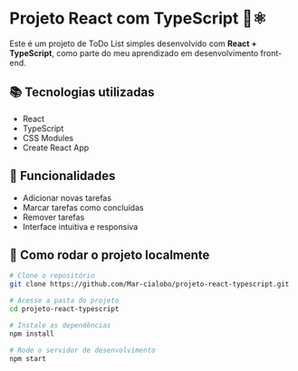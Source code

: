 # Projeto React com TypeScript 🧠⚛️

Este é um projeto de ToDo List simples desenvolvido com **React + TypeScript**, como parte do meu aprendizado em desenvolvimento front-end.

## 📚 Tecnologias utilizadas

- React
- TypeScript
- CSS Modules
- Create React App

## 📝 Funcionalidades

- Adicionar novas tarefas
- Marcar tarefas como concluídas
- Remover tarefas
- Interface intuitiva e responsiva

## 🚀 Como rodar o projeto localmente

```bash
# Clone o repositório
git clone https://github.com/Mar-cialobo/projeto-react-typescript.git

# Acesse a pasta do projeto
cd projeto-react-typescript

# Instale as dependências
npm install

# Rode o servidor de desenvolvimento
npm start
```
